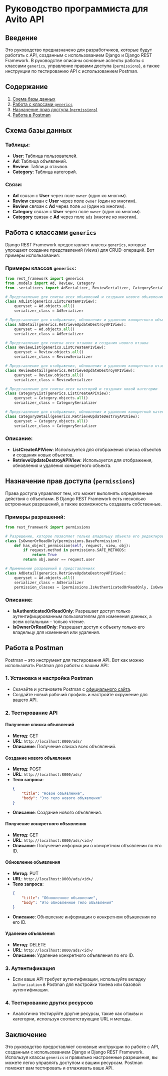 # Руководство программиста для Avito API

## Введение

Это руководство предназначено для разработчиков, которые будут работать с API, созданным с использованием Django и Django REST Framework. В руководстве описаны основные аспекты работы с классами `generics`, управление правами доступа (`permissions`), а также инструкции по тестированию API с использованием Postman.

## Содержание

1. [Схема базы данных](#схема-базы-данных)
2. [Работа с классами `generics`](#работа-с-классами-generics)
3. [Назначение прав доступа (`permissions`)](#назначение-прав-доступа-permissions)
4. [Работа в Postman](#работа-в-postman)

## Схема базы данных

### Таблицы:
- **User**: Таблица пользователей.
- **Ad**: Таблица объявлений.
- **Review**: Таблица отзывов.
- **Category**: Таблица категорий.

### Связи:
- **Ad** связан с **User** через поле `owner` (один ко многим).
- **Review** связан с **User** через поле `owner` (один ко многим).
- **Review** связан с **Ad** через поле `ad` (один ко многим).
- **Category** связан с **User** через поле `owner` (один ко многим).
- **Category** связан с **Ad** через поле `ads` (многие ко многим).

## Работа с классами `generics`

Django REST Framework предоставляет классы `generics`, которые упрощают создание представлений (views) для CRUD-операций. Вот примеры использования:

### Примеры классов `generics`:

```python
from rest_framework import generics
from .models import Ad, Review, Category
from .serializers import AdSerializer, ReviewSerializer, CategorySerializer

# Представление для списка всех объявлений и создания нового объявления
class AdList(generics.ListCreateAPIView):
    queryset = Ad.objects.all()
    serializer_class = AdSerializer

# Представление для отображения, обновления и удаления конкретного объявления
class AdDetail(generics.RetrieveUpdateDestroyAPIView):
    queryset = Ad.objects.all()
    serializer_class = AdSerializer

# Представление для списка всех отзывов и создания нового отзыва
class ReviewList(generics.ListCreateAPIView):
    queryset = Review.objects.all()
    serializer_class = ReviewSerializer

# Представление для отображения, обновления и удаления конкретного отзыва
class ReviewDetail(generics.RetrieveUpdateDestroyAPIView):
    queryset = Review.objects.all()
    serializer_class = ReviewSerializer

# Представление для списка всех категорий и создания новой категории
class CategoryList(generics.ListCreateAPIView):
    queryset = Category.objects.all()
    serializer_class = CategorySerializer

# Представление для отображения, обновления и удаления конкретной категории
class CategoryDetail(generics.RetrieveUpdateDestroyAPIView):
    queryset = Category.objects.all()
    serializer_class = CategorySerializer
```

### Описание:
- **ListCreateAPIView**: Используется для отображения списка объектов и создания новых объектов.
- **RetrieveUpdateDestroyAPIView**: Используется для отображения, обновления и удаления конкретного объекта.

## Назначение прав доступа (`permissions`)

Права доступа управляют тем, кто может выполнять определенные действия с объектами. В Django REST Framework есть несколько встроенных разрешений, а также возможность создавать собственные.

### Примеры разрешений:

```python
from rest_framework import permissions

# Разрешение, которое позволяет только владельцу объекта его редактировать или удалять
class IsOwnerOrReadOnly(permissions.BasePermission):
    def has_object_permission(self, request, view, obj):
        if request.method in permissions.SAFE_METHODS:
            return True
        return obj.owner == request.user

# Применение разрешений в представлениях
class AdDetail(generics.RetrieveUpdateDestroyAPIView):
    queryset = Ad.objects.all()
    serializer_class = AdSerializer
    permission_classes = [permissions.IsAuthenticatedOrReadOnly, IsOwnerOrReadOnly]
```

### Описание:
- **IsAuthenticatedOrReadOnly**: Разрешает доступ только аутентифицированным пользователям для изменения данных, а всем остальным – только чтение.
- **IsOwnerOrReadOnly**: Разрешает доступ к объекту только его владельцу для изменения или удаления.

## Работа в Postman

Postman – это инструмент для тестирования API. Вот как можно использовать Postman для работы с вашим API:

### 1. Установка и настройка Postman
- Скачайте и установите Postman с [официального сайта](https://www.postman.com/downloads/).
- Создайте новый рабочий профиль и настройте окружение для вашего API.

### 2. Тестирование API

#### Получение списка объявлений
- **Метод**: GET
- **URL**: `http://localhost:8000/ads/`
- **Описание**: Получение списка всех объявлений.

#### Создание нового объявления
- **Метод**: POST
- **URL**: `http://localhost:8000/ads/`
- **Тело запроса**:
  ```json
  {
      "title": "Новое объявление",
      "body": "Это тело нового объявления"
  }
  ```
- **Описание**: Создание нового объявления.

#### Получение конкретного объявления
- **Метод**: GET
- **URL**: `http://localhost:8000/ads/<id>/`
- **Описание**: Получение информации о конкретном объявлении по его ID.

#### Обновление объявления
- **Метод**: PUT
- **URL**: `http://localhost:8000/ads/<id>/`
- **Тело запроса**:
  ```json
  {
      "title": "Обновленное объявление",
      "body": "Это обновленное тело объявления"
  }
  ```
- **Описание**: Обновление информации о конкретном объявлении по его ID.

#### Удаление объявления
- **Метод**: DELETE
- **URL**: `http://localhost:8000/ads/<id>/`
- **Описание**: Удаление конкретного объявления по его ID.

### 3. Аутентификация
- Если ваше API требует аутентификации, используйте вкладку `Authorization` в Postman для настройки токена или базовой аутентификации.

### 4. Тестирование других ресурсов
- Аналогично тестируйте другие ресурсы, такие как отзывы и категории, используя соответствующие URL и методы.

## Заключение

Это руководство предоставляет основные инструкции по работе с API, созданным с использованием Django и Django REST Framework. Используя классы `generics` и правильно настроенные разрешения, вы можете легко управлять доступом к вашим ресурсам. Postman поможет вам тестировать и отлаживать ваше API.